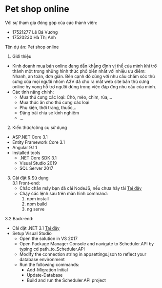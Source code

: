 # Pet shop online

Với sự tham gia đóng góp của các thành viên:
- 17521277 Lê Bá Vương
- 17520230 Hà Thị Anh

Tên dự án: Pet shop online

1. Giới thiệu
  - Kinh doanh mua bán online đang dần khẳng định vị thế của mình khi trở thành một trong những hình thức phổ biến nhất với nhiều ưu điểm: Nhanh, an toàn, đơn giản. Bên cạnh đó cùng với nhu cầu chăm sóc thú cưng của mọi người nhóm A3V đã cho ra mắt web site bán thú cưng online hy vọng hỗ trợ người dùng trong việc đáp ứng nhu cầu của mình.
  - Các tính năng chính:
    + Mua thú cưng các loại: Chó, mèo, chim, rùa,...
    + Mua thức ăn cho thú cưng các loại
    + Phụ kiện, thời trang, thuốc,..
    + Đăng bài chia sẻ kinh nghiệm
    + ...

2. Kiến thức/công cụ sử dụng
  - ASP.NET Core 3.1
  - Entity Framework Core 3.1
  - Angular 9.1.1
  - Installed tools
    + .NET Core SDK  3.1
    + Visual Studio 2019
    + SQL Server 2017
    
3. Cài đặt & Sử dụng<br>
 3.1 Front-end:
    - Chắc chắn máy bạn đã cài NodeJS, nếu chưa hãy tải [Tại đây](https://nodejs.org/en/download/) 
    - Chạy các lệnh sau trên màn hình command:
      1. npm install
      2. npm build
      3. ng serve<br>
      
3.2 Back-end:
   - Cài đặt .NET 3.1 [Tại đây](https://dotnet.microsoft.com/download)
   - Setup Visual Studio
     - Open the solution in VS 2017
     - Open Package Manager Console and navigate to Scheduler.API by typing cd path_to_Scheduler.API
     - Modify the connection string in appsettings.json to reflect your database environment
     - Run the following commands:
       + Add-Migration Initial
       + Update-Database
       + Build and run the Scheduler.API project
